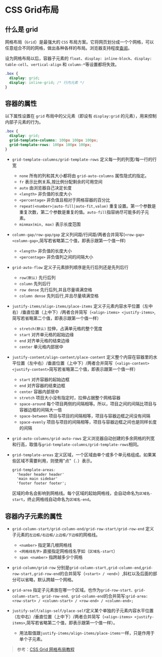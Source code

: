 # CSS Grid布局

## 什么是 grid

网格布局（`Grid`）是最强大的 `CSS` 布局方案。它将网页划分成一个个网格，可以任意组合不同的网格，做出各种各样的布局。浏览器支持程度[查阅](https://www.caniuse.com/#search=grid)。

设为网格布局以后，容器子元素的 `float`、`display: inline-block`、`display: table-cell`、`vertical-align` 和 `column-*`等设置都将失效。

```css
.box {
  display: grid;
  display: inline-grid; /* 行内元素 */
}
```

## 容器的属性

以下属性设置在 `grid` 布局中的父元素（即设有 `display:grid` 的元素），用来控制内部子元素的行为。

```css
.box {
  display: grid;
  grid-template-columns: 100px 100px 100px;
  grid-template-rows: 100px 100px 100px;
}
```

- `grid-template-columns/grid-template-rows` 定义每一列的列宽/每一行的行宽

  - `none` 所有的列和其大小都将由 `grid-auto-columns` 属性隐式的指定。
  - `fr` 表示比例关系,按比例分配剩余的可用空间
  - `auto` 由浏览器自己决定长度
  - `<length>` 非负值的长度大小
  - `<percentage>` 非负值且相对于网格容器的百分比
  - `repeat(<number>|auto-fill|auto-fit,value)` 重复设置。第一个参数是重复次数，第二个参数是重复的值。`auto-fill`指容纳尽可能多的子元素。
  - `minmax(min, max)` 表示长度范围

- `column-gap/row-gap/gap` 定义列间距/行间距/两者合并简写(`<row-gap> <column-gap>`,简写若省略第二个值，即表示跟第一个值一样)

  - `<length>` 非负值的长度大小
  - `<percentage>` 非负值列之间的间隔大小

- `grid-auto-flow` 定义子元素排列顺序是先行后列还是先列后行

  - `row(默认)` 先行后列
  - `column` 先列后行
  - `row dense` 先行后列,并且尽量填满空格
  - `column dense` 先列后行,并且尽量填满空格

- `justify-items/align-items/place-items` 定义子元素内容水平位置（左中右）/垂直位置（上中下）/两者合并简写（`<align-items> <justify-items>`,简写若省略第二个值，即表示跟第一个值一样）

  - `stretch(默认)` 拉伸，占满单元格的整个宽度
  - `start` 对齐单元格的起始边缘
  - `end` 对齐单元格的结束边缘
  - `center` 单元格内部居中

- `justify-content/align-content/place-content` 定义整个内容在容器里的水平位置（左中右）/垂直位置（上中下）/两者合并简写（`<align-content> <justify-content>`简写若省略第二个值，即表示跟第一个值一样）

  - `start` 对齐容器的起始边框
  - `end` 对齐容器的结束边框
  - `center` 容器内部居中
  - `stretch` 项目大小没有指定时，拉伸占据整个网格容器
  - `space-around` 每个项目两侧的间隔相等。所以，项目之间的间隔比项目与容器边框的间隔大一倍
  - `space-between` 项目与项目的间隔相等，项目与容器边框之间没有间隔
  - `space-evenly` 项目与项目的间隔相等，项目与容器边框之间也是同样长度的间隔

- `grid-auto-columns/grid-auto-rows` 定义浏览器自动创建的多余网格的列宽和行高，取值与`grid-template-columns/grid-template-rows`相同。

- `grid-template-areas` 定义区域，一个区域由单个或多个单元格组成。如果某些区域不需要利用，则使用"点"（`.`）表示。

  ```css
  grid-template-areas:
    'header header header'
    'main main sidebar'
    'footer footer footer';
  ```

  区域的命名会影响到网格线。每个区域的起始网格线，会自动命名为`区域名-start`，终止网格线自动命名为`区域名-end`。

## 容器内子元素的属性

- `grid-column-start/grid-column-end/grid-row-start/grid-row-end` 定义子元素的`左边框/右边框/上边框/下边框`的网格线。

  - `<number>` 指定第几根网格线
  - `<网格线名字>` 直接指定网格线名字如（`区域名-start`）
  - `span <number>` 指跨越多少个网格

- `grid-column/grid-row` 分别是`grid-column-start,grid-column-end`,`grid-row-start,grid-row-end`的合并简写（`<start> / <end>`）,斜杠以及后面的部分可以省略，默认跨越一个网格。

- `grid-area` 指定子元素放在哪一个区域。也作为`grid-row-start、grid-column-start、grid-row-end、grid-column-end`的合并简写:`grid-area: <row-start> / <column-start> / <row-end> / <column-end>;`

- `justify-self/align-self/place-self`定义某个单独的子元素内容水平位置（左中右）/垂直位置（上中下）/两者合并简写（`<align-items> <justify-items>`,简写若省略第二个值，即表示跟第一个值一样）。
  - 用法取值跟`justify-items/align-items/place-items`一样，只是作用于单个子元素。

> 参考：[CSS Grid 网格布局教程](http://www.ruanyifeng.com/blog/2019/03/grid-layout-tutorial.html)
